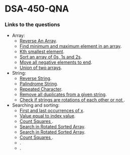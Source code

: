 # DSA-450-QNA

### Links to the questions
  - Array:
    - [Reverse An Array](https://practice.geeksforgeeks.org/problems/reverse-an-array).
    - [Find minimum and maximum element in an array](https://practice.geeksforgeeks.org/problems/find-minimum-and-maximum-element-in-an-array4428).
    - [Kth smallest element](https://practice.geeksforgeeks.org/problems/kth-smallest-element5635).
    - [Sort an array of 0s, 1s and 2s](https://practice.geeksforgeeks.org/problems/sort-an-array-of-0s-1s-and-2s4231).
    - [Move all negative elements to end](https://practice.geeksforgeeks.org/problems/move-all-negative-elements-to-end1813). 
    - [Union of two arrays](https://practice.geeksforgeeks.org/problems/union-of-two-arrays3538).
  - String:
    - [Reverse String](https://leetcode.com/problems/reverse-string).
    - [Palindrome String](https://practice.geeksforgeeks.org/problems/palindrome-string0817).
    - [Repeated Character](https://practice.geeksforgeeks.org/problems/repeated-character2058).
    - [Remove all duplicates from a given string](https://practice.geeksforgeeks.org/problems/remove-all-duplicates-from-a-given-string4321).
    - [Check if strings are rotations of each other or not ](https://practice.geeksforgeeks.org/problems/check-if-strings-are-rotations-of-each-other-or-not-1587115620).
  - Searching and sorting:
    - [First and last occurrences of x](https://practice.geeksforgeeks.org/problems/first-and-last-occurrences-of-x3116).
    - [Value equal to index value](https://practice.geeksforgeeks.org/problems/value-equal-to-index-value1330).
    - [Count Squares ](https://practice.geeksforgeeks.org/problems/count-squares3649).
    - [ Search in Rotated Sorted Array](https://leetcode.com/problems/search-in-rotated-sorted-array).
    - [Search in Rotated Sorted Array](https://leetcode.com/problems/search-in-rotated-sorted-array).
    - [Count Squares ](https://practice.geeksforgeeks.org/problems/count-squares3649).
    - []().
    - []().

